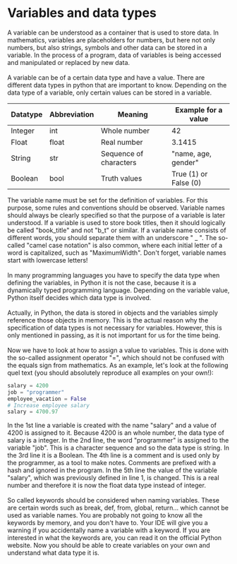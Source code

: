 # Variables and data types

A variable can be understood as a container that is used to store data. In mathematics, variables are placeholders for numbers, but here not only numbers, but also strings, symbols and other data can be stored in a variable. In the process of a program, data of variables is being accessed and manipulated or replaced by new data.
<br>
<br>
A variable can be of a certain data type and have a value. There are different data types in python that are important to know. Depending on the data type of a variable, only certain values can be stored in a variable. 

| Datatype      | Abbreviation  | Meaning                 | Example for a value   |
| ------------- | ------------- | ------------------------| ----------------------|
| Integer       | int           | Whole number            | 42                    |
| Float         | float         | Real number             | 3.1415                |
| String        | str           | Sequence of characters  | "name, age, gender"   |
| Boolean       | bool          | Truth values            | True (1) or False (0) |


The variable name must be set for the definition of variables. For this purpose, some rules and conventions should be observed. Variable names should always be clearly specified so that the purpose of a variable is later understood. If a variable is used to store book titles, then it should logically be called "book_title" and not "b_t" or similar. If a variable name consists of different words, you should separate them with an underscore " _ ". The so-called "camel case notation" is also common, where each initial letter of a word is capitalized, such as "MaximumWidth". Don't forget, variable names start with lowercase letters! 
<br>
<br>
In many programming languages you have to specify the data type when defining the variables, in Python it is not the case, because it is a dynamically typed programming language. Depending on the variable value, Python itself decides which data type is involved.
<br>
<br>
Actually, in Python, the data is stored in objects and the variables simply reference those objects in memory. This is the actual reason why the specification of data types is not necessary for variables. However, this is only mentioned in passing, as it is not important for us for the time being.
<br>
<br>
Now we have to look at how to assign a value to variables. This is done with the so-called assignment operator "=", which should not be confused with the equals sign from mathematics. As an example, let's look at the following quel text (you should absolutely reproduce all examples on your own!):

```python
salary = 4200
job = "programmer"
employee_vacation = False
# Increase employee salary
salary = 4700.97
```
In the 1st line a variable is created with the name "salary" and a value of 4200 is assigned to it. Because 4200 is an whole number, the data type of salary is a integer. In the 2nd line, the word "programmer" is assigned to the variable "job". This is a character sequence and so the data type is string. In the 3rd line it is a Boolean. The 4th line is a comment and is used only by the programmer, as a tool to make notes. Comments are prefixed with a hash and ignored in the program. In the 5th line the value of the variable "salary", which was previously defined in line 1, is changed. This is a real number and therefore it is now the float data type instead of integer.
<br>
<br>
So called keywords should be considered when naming variables. These are certain words such as break, def, from, global, return... which cannot be used as variable names. You are probably not going to know all the keywords by memory, and you don't have to. Your IDE will give you a warning if you accidentally name a variable with a keyword. If you are interested in what the keywords are, you can read it on the official Python website. Now you should be able to create variables on your own and understand what data type it is.

